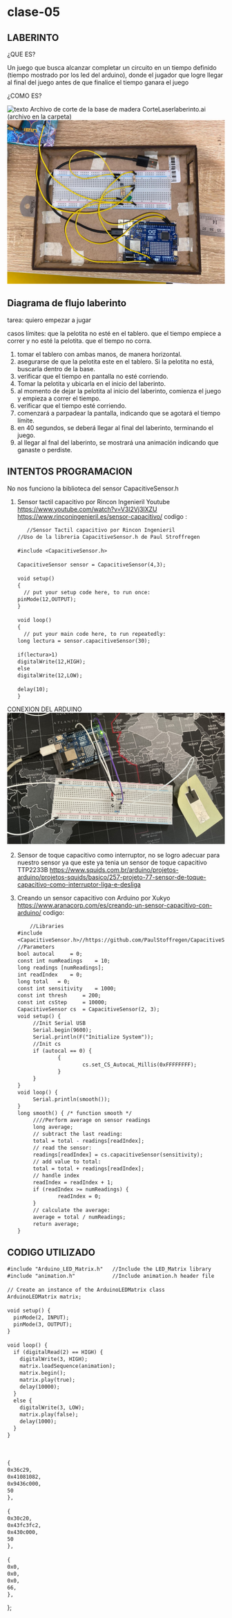 # clase-05
## LABERINTO

¿QUE ES?

Un juego que busca alcanzar completar un circuito en un tiempo definido (tiempo mostrado por los led del arduino), donde  el jugador que logre llegar al final del juego antes de que finalice el tiempo ganara el juego

¿COMO ES?

![texto](./laberinto.JPG)
Archivo de corte de la base de madera 
CorteLaserlaberinto.ai  (archivo en la carpeta)
![texto](./ConexionesLaberinto.jpeg)

## Diagrama de flujo laberinto

tarea: quiero empezar a jugar 


casos límites:
que la pelotita no esté en el tablero.
que el tiempo empiece a correr y no esté la pelotita.
que el tiempo no corra.


 1. tomar el tablero con ambas manos, de manera horizontal.
 2. asegurarse de que la pelotita este en el tablero. Si la pelotita no está, buscarla dentro de la base.
 3. verificar que el tiempo en pantalla no esté corriendo.
 4. Tomar la pelotita y ubicarla en el inicio del laberinto.
 5. al momento de dejar la pelotita al inicio del laberinto, comienza el juego y empieza a correr el tiempo.
 6. verificar que el tiempo esté corriendo.
 7. comenzará a parpadear la pantalla, indicando que se agotará el tiempo límite.
 8. en 40 segundos, se deberá llegar al final del laberinto, terminando el juego.
 9. al llegar al fnal del laberinto, se mostrará una animación indicando que ganaste o perdiste.

## INTENTOS PROGRAMACION 

No nos funciono la biblioteca del sensor CapacitiveSensor.h
1. Sensor tactil capacitivo por Rincon Ingenieril Youtube https://www.youtube.com/watch?v=V3l2Vj3lXZU
   https://www.rinconingenieril.es/sensor-capacitivo/
   codigo :

          //Sensor Tactil capacitivo por Rincon Ingenieril
       //Uso de la libreria CapacitiveSensor.h de Paul Stroffregen
       
       #include <CapacitiveSensor.h>
       
       CapacitiveSensor sensor = CapacitiveSensor(4,3);
       
       void setup() 
       {
         // put your setup code here, to run once:
       pinMode(12,OUTPUT);
       }
       
       void loop() 
       {
         // put your main code here, to run repeatedly:
       long lectura = sensor.capacitiveSensor(30);
       
       if(lectura>1)
       digitalWrite(12,HIGH);
       else
       digitalWrite(12,LOW);
       
       delay(10);
       }


CONEXION DEL ARDUINO
![texto](./intento1sensor.jpg)

2. Sensor de toque capacitivo como interruptor, no se logro adecuar para nuestro sensor ya que este ya tenia un sensor de toque capacitivo TTP2233B https://www.squids.com.br/arduino/projetos-arduino/projetos-squids/basico/257-projeto-77-sensor-de-toque-capacitivo-como-interruptor-liga-e-desliga

3. Creando un sensor capacitivo con Arduino por Xukyo https://www.aranacorp.com/es/creando-un-sensor-capacitivo-con-arduino/
   codigo:

   
           //Libraries
       #include <CapacitiveSensor.h>//https://github.com/PaulStoffregen/CapacitiveSensor
       //Parameters
       bool autocal 	= 0;
       const int numReadings 	= 10;
       long readings [numReadings];
       int readIndex 	= 0;
       long total 	= 0;
       const int sensitivity 	= 1000;
       const int thresh 	= 200;
       const int csStep 	= 10000;
       CapacitiveSensor cs 	= CapacitiveSensor(2, 3);
       void setup() {
        	//Init Serial USB
        	Serial.begin(9600);
        	Serial.println(F("Initialize System"));
        	//Init cs
        	if (autocal == 0) {
        			{
        					cs.set_CS_AutocaL_Millis(0xFFFFFFFF);
        			}
        	}
       }
       void loop() {
        	Serial.println(smooth());
       }
       long smooth() { /* function smooth */
        	////Perform average on sensor readings
        	long average;
        	// subtract the last reading:
        	total = total - readings[readIndex];
        	// read the sensor:
        	readings[readIndex] = cs.capacitiveSensor(sensitivity);
        	// add value to total:
        	total = total + readings[readIndex];
        	// handle index
        	readIndex = readIndex + 1;
        	if (readIndex >= numReadings) {
        			readIndex = 0;
        	}
        	// calculate the average:
        	average = total / numReadings;
        	return average;
       }

## CODIGO UTILIZADO 


    #include "Arduino_LED_Matrix.h"   //Include the LED_Matrix library
    #include "animation.h"            //Include animation.h header file

    // Create an instance of the ArduinoLEDMatrix class
    ArduinoLEDMatrix matrix;  
    
    void setup() {
      pinMode(2, INPUT);
      pinMode(3, OUTPUT);
    }
    
    void loop() {
      if (digitalRead(2) == HIGH) {
        digitalWrite(3, HIGH);
        matrix.loadSequence(animation);
        matrix.begin();
        matrix.play(true);
        delay(10000);
      }
      else {
        digitalWrite(3, LOW);
        matrix.play(false);
        delay(1000);
      }
    }



    {
    0x36c29,
    0x41081082,
    0x9436c000,
    50
    },

    {
    0x30c20,
    0x43fc3fc2,
    0x430c000,
    50
    },

    {
    0x0,
    0x0,
    0x0,
    66,
    },
};
